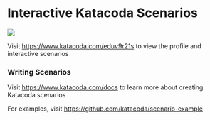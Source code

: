 # Interactive Katacoda Scenarios

[![](http://shields.katacoda.com/katacoda/eduv9r21s/count.svg)](https://www.katacoda.com/eduv9r21s "Get your profile on Katacoda.com")

Visit https://www.katacoda.com/eduv9r21s to view the profile and interactive scenarios

### Writing Scenarios
Visit https://www.katacoda.com/docs to learn more about creating Katacoda scenarios

For examples, visit https://github.com/katacoda/scenario-example
